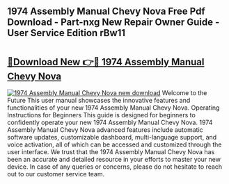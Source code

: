 ## 1974 Assembly Manual Chevy Nova Free Pdf Download - Part-nxg New Repair Owner Guide - User Service Edition rBw11

# <h2><a href="http://bc82819.oget.top/?id=1974+Assembly+Manual+Chevy+Nova">🔗Download New 👉🔴 1974 Assembly Manual Chevy Nova</a></h2>

[![1974 Assembly Manual Chevy Nova new download](https://i.imgur.com/5g1atiW.png)](http://bc82819.oget.top/?id=1974+Assembly+Manual+Chevy+Nova)
Welcome to the Future This user manual showcases the innovative features and functionalities of your new 1974 Assembly Manual Chevy Nova. Operating Instructions for Beginners This guide is designed for beginners to confidently operate your new 1974 Assembly Manual Chevy Nova. 1974 Assembly Manual Chevy Nova advanced features include automatic software updates, customizable dashboard, multi-language support, and voice activation, all of which can be accessed and customized through the user interface. We trust that the 1974 Assembly Manual Chevy Nova has been an accurate and detailed resource in your efforts to master your new device. In case of any queries or concerns, please do not hesitate to reach out to our customer service team.
